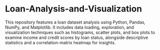 # Loan-Analysis-and-Visualization
This repository features a loan dataset analysis using Python, Pandas, NumPy, and Matplotlib. It includes data loading, exploration, and visualization techniques such as histograms, scatter plots, and box plots to examine income and credit scores by loan status, alongside descriptive statistics and a correlation-matrix heatmap for insights.
